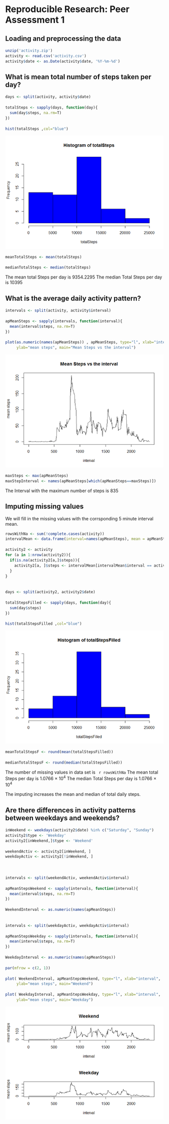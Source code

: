 # Reproducible Research: Peer Assessment 1


## Loading and preprocessing the data


```r
unzip('activity.zip')
activity <- read.csv('activity.csv')
activity$date <- as.Date(activity$date, '%Y-%m-%d')
```


## What is mean total number of steps taken per day?

```r
days <- split(activity, activity$date)

totalSteps <- sapply(days, function(day){
  sum(day$steps, na.rm=T)
})

hist(totalSteps ,col="blue")
```

![plot of chunk unnamed-chunk-2](./PA1_template_files/figure-html/unnamed-chunk-2.png) 

```r
meanTotalSteps <- mean(totalSteps)

medianTotalSteps <- median(totalSteps)
```

The mean total Steps per day is 9354.2295
The median Total Steps per day is 10395


## What is the average daily activity pattern?

```r
intervals <- split(activity, activity$interval)

apMeanSteps <- sapply(intervals, function(interval){
  mean(interval$steps, na.rm=T)
})

plot(as.numeric(names(apMeanSteps)) , apMeanSteps, type="l", xlab="interval", 
     ylab="mean steps", main="Mean Steps vs the interval")
```

![plot of chunk unnamed-chunk-3](./PA1_template_files/figure-html/unnamed-chunk-3.png) 

```r
maxSteps <- max(apMeanSteps)
maxStepInterval <- names(apMeanSteps[which(apMeanSteps==maxSteps)])
```
The Interval with the maximum number of steps is 835

## Imputing missing values
We will fill in the missing values with the corrsponding 5 minute interval mean.


```r
rowsWithNa <- sum(!complete.cases(activity))
intervalMean <- data.frame(interval=names(apMeanSteps), mean = apMeanSteps )

activity2 <- activity
for (a in 1:nrow(activity2)){
  if(is.na(activity2[a,]$steps)){
    activity2[a, ]$steps <- intervalMean[intervalMean$interval == activity2[a, ]$interval, ]$mean
  }
}


days <- split(activity2, activity2$date)

totalStepsFilled <- sapply(days, function(day){
  sum(day$steps)
})

hist(totalStepsFilled ,col="blue")
```

![plot of chunk unnamed-chunk-4](./PA1_template_files/figure-html/unnamed-chunk-4.png) 

```r
meanTotalStepsF <- round(mean(totalStepsFilled))

medianTotalStepsF <- round(median(totalStepsFilled))
```


The number of missing values in data set is ` r rowsWithNa`
The mean total Steps per day is 1.0766 &times; 10<sup>4</sup>
The median Total Steps per day is 1.0766 &times; 10<sup>4</sup>

The imputing increases the mean and median of total daily steps.

## Are there differences in activity patterns between weekdays and weekends?


```r
inWeekend <- weekdays(activity2$date) %in% c("Saturday", "Sunday")
activity2$type <- 'Weekday'
activity2[inWeekend,]$type <- 'Weekend'

weekendActiv <- activity2[inWeekend, ]
weekdayActiv <- activity2[!inWeekend, ]



intervals <- split(weekendActiv, weekendActiv$interval)

apMeanStepsWeekend <- sapply(intervals, function(interval){
  mean(interval$steps, na.rm=T)
})

WeekendInterval <- as.numeric(names(apMeanSteps))


intervals <- split(weekdayActiv, weekdayActiv$interval)

apMeanStepsWeekday <- sapply(intervals, function(interval){
  mean(interval$steps, na.rm=T)
})

WeekdayInterval <- as.numeric(names(apMeanSteps))

par(mfrow = c(2, 1))

plot( WeekendInterval, apMeanStepsWeekend, type="l", xlab="interval", 
     ylab="mean steps", main="Weekend")

plot( WeekdayInterval, apMeanStepsWeekday, type="l", xlab="interval", 
     ylab="mean steps", main="Weekday")
```

![plot of chunk unnamed-chunk-5](./PA1_template_files/figure-html/unnamed-chunk-5.png) 
